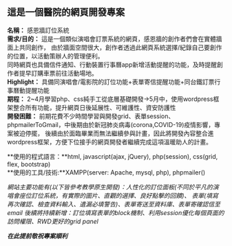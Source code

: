 ## 這是一個醫院的網頁開發專案  
**名稱：** 感恩牆訂位系統  
**需求/目的：** 這是一個類似演唱會訂票系統的網頁，感恩牆的創作者們會在實體牆面上共同創作，
由於牆面空間很大，創作者透過此網頁系統選擇/紀錄自己要創作的位置，以活動策辦人的管理便利。  
同時網頁也具備信件通知、行動裝置行事曆app新增活動提醒的功能，及時提醒創作者提早訂購車票前往活動場地。  
**Highlight：** 具備同演唱會/電影院的訂位功能+表單寄信提醒功能+同台鐵訂票行事曆動提醒功能  
**期程：** 2~4月學習php、css純手工從底層基礎開發->5月中，使用wordpress框架整合所有功能，提升網頁日後延展性、可維護性、資安防護性  
**開發困難：** 前期花費不少時間學習與開發grid、表單session、phpmailerToGmail，中後期由於新冠肺炎病毒(corona,COVID-19)疫情影響，專案被迫停擺，
後續由於面臨畢業而無法繼續參與計畫，因此將開發內容整合進wordpress框架，方便下位接手的網頁開發者繼續完成這項溫暖助人的計畫。
  
**使用的程式語言：**html, javascript(ajax, jQuery), php(session), css(grid, flex, bootstrap)  
**使用的工具/技術:**XAMPP(server: Apache, mysql, php), phpmailer()  
  
*網站主要功能有(以下皆參考教學原生開發)：人性化的訂位面板(不同於平凡的演唱會座位訂位系統，有實際的圖片、直觀的選擇、良好點擊的回饋)、  表單(填寫再次確認、檢查資料輸入、遺漏必填警告)、表單寄送至資料庫、表單寄確認信至email*
*後續將持續新增：訂位填寫表單的block機制、利用session優化每個頁面的訪問權限、RWD更好的grid panel*

**_在此提前敬祝專案順利_**

